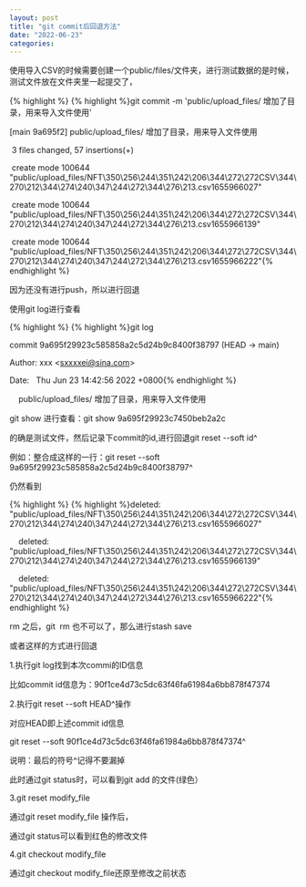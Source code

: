 ```yaml
---
layout: post
title: "git commit后回退方法"
date: "2022-06-23"
categories: 
---
```

<p>使用导入CSV的时候需要创建一个public/files/文件夹，进行测试数据的是时候，测试文件放在文件夹里一起提交了，</p>

{% highlight %}
{% highlight %}git commit -m &#39;public/upload_files/ 增加了目录，用来导入文件使用&#39;

[main 9a695f2] public/upload_files/ 增加了目录，用来导入文件使用

&nbsp;3 files changed, 57 insertions(+)

&nbsp;create mode 100644 &quot;public/upload_files/NFT\350\256\244\351\242\206\344\272\272CSV\344\270\212\344\274\240\347\244\272\344\276\213.csv1655966027&quot;

&nbsp;create mode 100644 &quot;public/upload_files/NFT\350\256\244\351\242\206\344\272\272CSV\344\270\212\344\274\240\347\244\272\344\276\213.csv1655966139&quot;

&nbsp;create mode 100644 &quot;public/upload_files/NFT\350\256\244\351\242\206\344\272\272CSV\344\270\212\344\274\240\347\244\272\344\276\213.csv1655966222&quot;{% endhighlight %}

<p>因为还没有进行push，所以进行回退</p>

<p>使用git log进行查看</p>

{% highlight %}
{% highlight %}git log

commit 9a695f29923c585858a2c5d24b9c8400f38797 (HEAD -&gt; main)

Author: xxx &lt;sxxxxei@sina.com&gt;

Date:&nbsp;&nbsp; Thu Jun 23 14:42:56 2022 +0800{% endhighlight %}

<p>&nbsp;&nbsp;&nbsp; public/upload_files/ 增加了目录，用来导入文件使用</p>

<p>git show 进行查看：git show 9a695f29923c7450beb2a2c</p>

<p>的确是测试文件，然后记录下commit的id,进行回退git reset --soft id^</p>

<p>例如：整合成这样的一行：git reset --soft 9a695f29923c585858a2c5d24b9c8400f38797^</p>

<p>仍然看到</p>

{% highlight %}
{% highlight %}deleted:&nbsp;&nbsp;&nbsp; &quot;public/upload_files/NFT\350\256\244\351\242\206\344\272\272CSV\344\270\212\344\274\240\347\244\272\344\276\213.csv1655966027&quot;

&nbsp;&nbsp; &nbsp;deleted:&nbsp;&nbsp;&nbsp; &quot;public/upload_files/NFT\350\256\244\351\242\206\344\272\272CSV\344\270\212\344\274\240\347\244\272\344\276\213.csv1655966139&quot;

&nbsp;&nbsp; &nbsp;deleted:&nbsp;&nbsp;&nbsp; &quot;public/upload_files/NFT\350\256\244\351\242\206\344\272\272CSV\344\270\212\344\274\240\347\244\272\344\276\213.csv1655966222&quot;{% endhighlight %}

<p>rm 之后，git&nbsp; rm 也不可以了，那么进行stash save</p>

<p>或者这样的方式进行回退</p>

<p>1.执行git log找到本次commi的ID信息</p>

<p>比如commit id信息为：90f1ce4d73c5dc63f46fa61984a6bb878f47374</p>

<p>2.执行git reset --soft HEAD^操作</p>

<p>对应HEAD即上述commit id信息</p>

<p>git reset --soft 90f1ce4d73c5dc63f46fa61984a6bb878f47374^</p>

<p>说明：最后的符号^记得不要漏掉</p>

<p>此时通过git status时，可以看到git add 的文件(绿色）</p>

<p>3.git reset modify_file</p>

<p>通过git reset modify_file 操作后，</p>

<p>通过git status可以看到红色的修改文件</p>

<p>4.git checkout modify_file</p>

<p>通过git checkout modify_file还原至修改之前状态<br />
&nbsp;</p>

